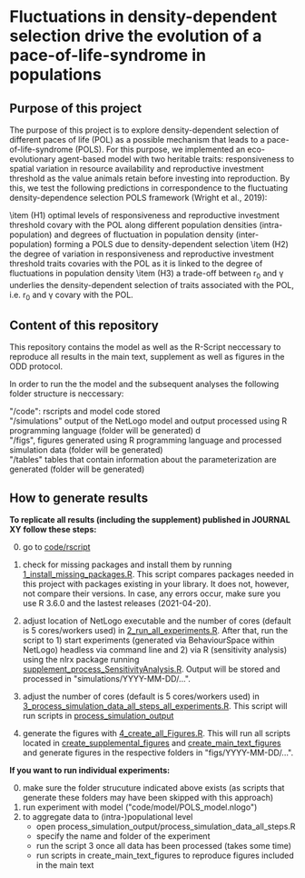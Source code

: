 # Fluctuations in density-dependent selection drive the evolution of a pace-of-life-syndrome in populations

## Purpose of this project
The purpose of this project is to explore density-dependent selection of different paces of life (POL) as a possible mechanism that leads to a pace-of-life-syndrome (POLS). For this purpose, we implemented an eco-evolutionary agent-based model with two heritable traits: responsiveness to spatial variation in resource availability and reproductive investment threshold as the value animals retain before investing into reproduction. By this, we test the following predictions in correspondence to the fluctuating density-dependence selection POLS framework (Wright et al., 2019):

\item (H1) optimal levels of responsiveness and reproductive investment threshold covary with the POL along different population densities (intra-population) and degrees of fluctuation in population density (inter-population) forming a POLS due to density-dependent selection
\item (H2) the degree of variation in responsiveness and reproductive investment threshold traits covaries with the POL as it is linked to the degree of fluctuations in population density
\item (H3) a trade-off between r<sub>0</sub>  and &gamma; underlies the density-dependent selection of traits associated with the POL, i.e. r<sub>0</sub> and &gamma; covary with the POL.



## Content of this repository
This repository contains the model as well as the R-Script neccessary to reproduce all results in the main text, supplement as well as figures in the ODD protocol.

In order to run the the model and the subsequent analyses the following folder structure is neccessary:

"/code": rscripts and model code stored<br/>
"/simulations" output of the NetLogo model and output processed using R programming language (folder will be generated) d<br/>
"/figs", figures generated using R programming language and processed simulation data (folder will be generated) <br/>
"/tables" tables that contain information about the parameterization are generated (folder will be generated) <br/>


## How to generate results
**To replicate all results (including the supplement) published in JOURNAL XY follow these steps:**

0. go to [code/rscript](code/rscript) 
1. check for missing packages and install them by running [1_install_missing_packages.R](code/rscript/1_install_missing_packages.R). This script compares packages needed in this project with packages existing in your library. It does not, however, not compare their versions. In case, any errors occur, make sure you use R 3.6.0 and the lastest releases (2021-04-20).

2. adjust location of NetLogo executable and the number of cores (default is 5 cores/workers used) in [2_run_all_experiments.R](code/rscript/2_run_all_experiments.R). After that, run the script to 1) start experiments (generated via BehaviourSpace within NetLogo) headless via command line and 2) via R (sensitivity analysis) using the nlrx package running [supplement_process_SensitivityAnalysis.R](code/rscript/process_simulation_output/supplement_process_SensitivityAnalysis.R). Output will be stored and processed in "simulations/YYYY-MM-DD/...".

3. adjust the number of cores (default is 5 cores/workers used)  in [3_process_simulation_data_all_steps_all_experiments.R](code/rscript/3_process_simulation_data_all_steps_all_experiments.R). This script will run scripts in [process_simulation_output](code/rscript/process_simulation_output/)

5. generate the figures with [4_create_all_Figures.R](code/rscript/4_create_all_Figures.R). This will run all scripts located in [create_supplemental_figures](code/rscript/create_supplemental_figures/) and [create_main_text_figures](code/rscript/create_main_text_figures/) and generate figures in the respective folders in "figs/YYYY-MM-DD/...".


**If you want to run individual experiments:**

0. make sure the folder strucuture indicated above exists (as scripts that generate these folders may have been skipped with this approach)
1. run experiment with model ("code/model/POLS_model.nlogo")
2. to aggregate data to (intra-)populational level 
      - open process_simulation_output/process_simulation_data_all_steps.R
      - specify the name and folder of the experiment
      - run the script
3  once all data has been processed (takes some time)
      - run scripts in create_main_text_figures to reproduce figures included in the main text
